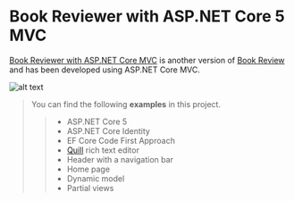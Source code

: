 # Book Reviewer with ASP.NET Core 5 MVC
[Book Reviewer with ASP.NET Core MVC](https://github.com/inthelamp/book-reviewer-aspnetcore) is another version of [Book Review](https://github.com/inthelamp/book-reviewer) and has been developed using ASP.NET Core MVC.

![alt text](https://github.com/inthelamp/book-reviewer-aspnetcore/blob/ReadReview.gif?raw=true "Home page")

>You can find the following <strong>examples</strong> in this project.
>> - ASP.NET Core 5
>> - ASP.NET Core Identity
>> - EF Core Code First Approach
>> - [Quill](https://quilljs.com/) rich text editor
>> - Header with a navigation bar
>> - Home page
>> - Dynamic model
>> - Partial views